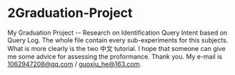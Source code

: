# 2Graduation-Project
My Graduation Project -- Research on Identification Query Intent based on Query Log.
The whole file contain every sub-experiments for this subjects.
What is more clearly is the two 中文 tutorial.
I hope that someone can give me some advice for assessing the proformance.
Thank you.
My e-mail is 1062947208@qq.com / guoxiu_he@163.com.
